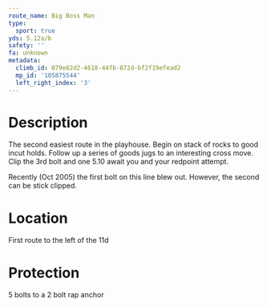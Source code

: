 ```yaml
---
route_name: Big Boss Man
type:
  sport: true
yds: 5.12a/b
safety: ''
fa: unknown
metadata:
  climb_id: 079e82d2-4618-44fb-872d-bf2f19efead2
  mp_id: '105875544'
  left_right_index: '3'
---
```

# Description
The second easiest route in the playhouse. Begin on stack of rocks to good incut holds. Follow up a series of goods jugs to an interesting cross move. Clip the 3rd bolt and one 5.10 await you and your redpoint attempt.

Recently (Oct 2005) the first bolt on this line blew out. However, the second can be stick clipped.

# Location
First route to the left of the 11d

# Protection
5 bolts to a 2 bolt rap anchor
